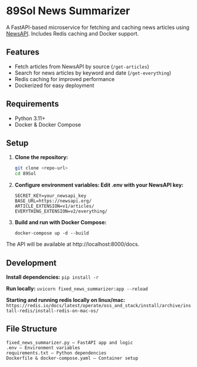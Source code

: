 
# 89Sol News Summarizer

A FastAPI-based microservice for fetching and caching news articles using [NewsAPI](https://newsapi.org/). Includes Redis caching and Docker support.

## Features

- Fetch articles from NewsAPI by source (`/get-articles`)
- Search for news articles by keyword and date (`/get-everything`)
- Redis caching for improved performance
- Dockerized for easy deployment

## Requirements

- Python 3.11+
- Docker & Docker Compose

## Setup

1. **Clone the repository:**
   ```sh
   git clone <repo-url>
   cd 89Sol

2. **Configure environment variables: Edit .env with your NewsAPI key:**
    ```
    SECRET_KEY=your_newsapi_key
    BASE_URL=https://newsapi.org/
    ARTICLE_EXTENSION=v1/articles/
    EVERYTHING_EXTENSION=v2/everything/
    ```

3. **Build and run with Docker Compose:**
    ```
    docker-compose up -d --build
    ```

The API will be available at http://localhost:8000/docs.

## Development

**Install dependencies:**
```pip install -r```

**Run locally:**
```uvicorn fixed_news_summarizer:app --reload```

**Starting and running redis locally on linux/mac:**
```https://redis.io/docs/latest/operate/oss_and_stack/install/archive/install-redis/install-redis-on-mac-os/```

## File Structure

```
fixed_news_summarizer.py — FastAPI app and logic
.env — Environment variables
requirements.txt — Python dependencies
Dockerfile & docker-compose.yaml — Container setup
```